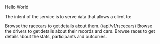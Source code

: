 Hello World


The intent of the service is to serve data that allows a client to:

Browse the racecars to get details about them. (/api/v1/racecars)
Browse the drivers to get details about their records and cars.
Browse races to get details about the stats, participants and outcomes.